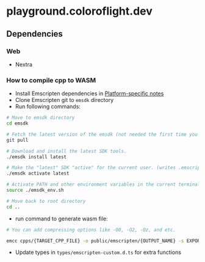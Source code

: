 # playground.coloroflight.dev

## Dependencies

### Web

- Nextra

### How to compile cpp to WASM

- Install Emscripten dependencies in [Platform-specific notes](https://emscripten.org/docs/getting_started/downloads.html#platform-notes-installation-instructions-sdk)
- Clone Emscripten git to `emsdk` directory
- Run following commands:

```zsh
# Move to emsdk directory
cd emsdk

# Fetch the latest version of the emsdk (not needed the first time you clone)
git pull

# Download and install the latest SDK tools.
./emsdk install latest

# Make the "latest" SDK "active" for the current user. (writes .emscripten file)
./emsdk activate latest

# Activate PATH and other environment variables in the current terminal
source ./emsdk_env.sh

# Move back to root directory
cd ..
```

- run command to generate wasm file:

```zsh
# You can add compressing options like -O0, -O2, -Oz, and etc.

emcc cpps/{TARGET_CPP_FILE} -o public/emscripten/{OUTPUT_NAME} -s EXPORTED_RUNTIME_METHODS=cwrap,ccall -s MODULARIZE=1 -s EXPORT_NAME='createEmscriptenModule' -s ENVIRONMENT=web --bind
```

- Update types in `types/emscripten-custom.d.ts` for extra functions
